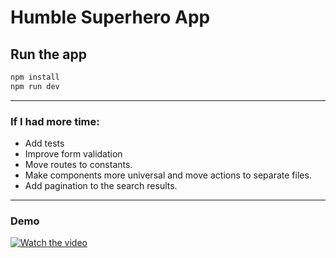 # Humble Superhero App

## Run the app

```bash
npm install
npm run dev
```

---

### If I had more time:

-   Add tests
-   Improve form validation
-   Move routes to constants.
-   Make components more universal and move actions to separate files.
-   Add pagination to the search results.

---

### Demo

[![Watch the video](https://img.youtube.com/vi/68IFvbiDPqM/default.jpg)](https://www.youtube.com/watch?v=68IFvbiDPqM)
